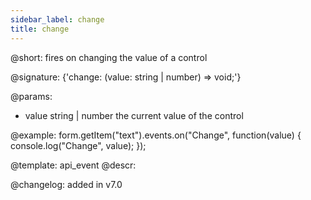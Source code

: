 ```yaml
---
sidebar_label: change
title: change
---          
```


@short: fires on changing the value of a control

@signature: {'change: (value: string | number) => void;'}
 
@params:
- value     string | number     the current value of the control

@example:
form.getItem("text").events.on("Change", function(value) {
    console.log("Change", value);
});


@template: api_event
@descr:

@changelog: added in v7.0
